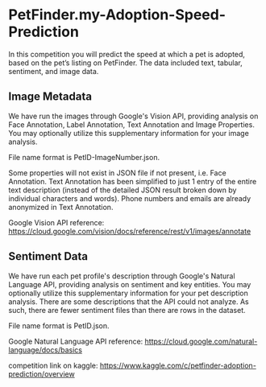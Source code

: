 # PetFinder.my-Adoption-Speed-Prediction

In this competition you will predict the speed at which a pet is adopted, based on the pet’s listing on PetFinder.  The data included text, tabular, sentiment, and image data.

## Image Metadata

We have run the images through Google's Vision API, providing analysis on Face Annotation, Label Annotation, Text Annotation and Image Properties. You may optionally utilize this supplementary information for your image analysis.

File name format is PetID-ImageNumber.json.

Some properties will not exist in JSON file if not present, i.e. Face Annotation. Text Annotation has been simplified to just 1 entry of the entire text description (instead of the detailed JSON result broken down by individual characters and words). Phone numbers and emails are already anonymized in Text Annotation.

Google Vision API reference: https://cloud.google.com/vision/docs/reference/rest/v1/images/annotate

## Sentiment Data

We have run each pet profile's description through Google's Natural Language API, providing analysis on sentiment and key entities. You may optionally utilize this supplementary information for your pet description analysis. There are some descriptions that the API could not analyze. As such, there are fewer sentiment files than there are rows in the dataset.

File name format is PetID.json.

Google Natural Language API reference: https://cloud.google.com/natural-language/docs/basics



competition link on kaggle: https://www.kaggle.com/c/petfinder-adoption-prediction/overview
